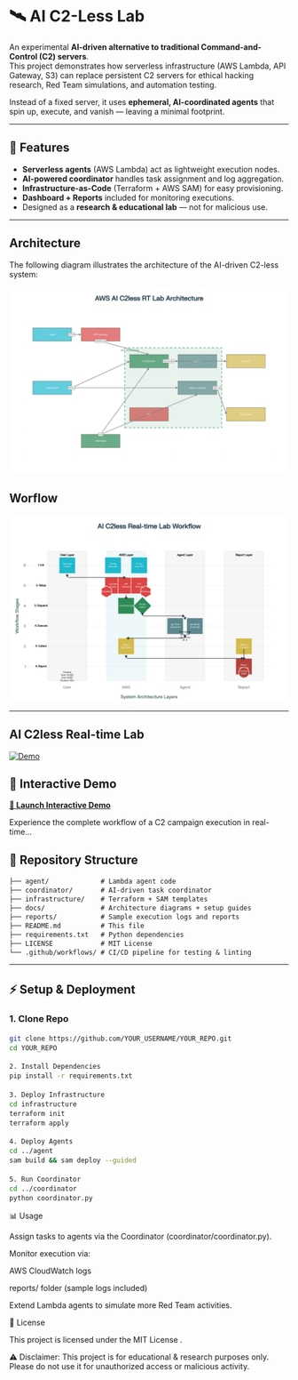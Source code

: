 # 🛰️ AI C2-Less Lab

An experimental **AI-driven alternative to traditional Command-and-Control (C2) servers**.  
This project demonstrates how serverless infrastructure (AWS Lambda, API Gateway, S3) can replace persistent C2 servers for ethical hacking research, Red Team simulations, and automation testing.  

Instead of a fixed server, it uses **ephemeral, AI-coordinated agents** that spin up, execute, and vanish — leaving a minimal footprint.

---

## 🚀 Features
- **Serverless agents** (AWS Lambda) act as lightweight execution nodes.  
- **AI-powered coordinator** handles task assignment and log aggregation.  
- **Infrastructure-as-Code** (Terraform + AWS SAM) for easy provisioning.  
- **Dashboard + Reports** included for monitoring executions.  
- Designed as a **research & educational lab** — not for malicious use.

---

## Architecture

The following diagram illustrates the architecture of the AI-driven C2-less system:

![AI C2-Less Architecture](./docs/aws_architecture_diagram.png)

## Worflow

![AI C2-Less Worflow](./docs/ai_c2less_workflow.png)

---


## AI C2less Real-time Lab

[![Demo](https://img.shields.io/badge/🚀-Live_Demo-blue?style=for-the-badge)](https://dibakardey.github.io/ai-c2less-rt-lab/docs/)

## 🎯 Interactive Demo

**[🚀 Launch Interactive Demo](https://dibakardey.github.io/ai-c2less-rt-lab/docs/)**

Experience the complete workflow of a C2 campaign execution in real-time...


## 📂 Repository Structure
```plaintext
├── agent/             # Lambda agent code
├── coordinator/       # AI-driven task coordinator
├── infrastructure/    # Terraform + SAM templates
├── docs/              # Architecture diagrams + setup guides
├── reports/           # Sample execution logs and reports
├── README.md          # This file
├── requirements.txt   # Python dependencies
├── LICENSE            # MIT License
└── .github/workflows/ # CI/CD pipeline for testing & linting
```

---

## ⚡ Setup & Deployment

### 1. Clone Repo
```bash
git clone https://github.com/YOUR_USERNAME/YOUR_REPO.git
cd YOUR_REPO

2. Install Dependencies
pip install -r requirements.txt

3. Deploy Infrastructure
cd infrastructure
terraform init
terraform apply

4. Deploy Agents
cd ../agent
sam build && sam deploy --guided

5. Run Coordinator
cd ../coordinator
python coordinator.py
```
📊 Usage

Assign tasks to agents via the Coordinator (coordinator/coordinator.py).

Monitor execution via:

AWS CloudWatch logs

reports/ folder (sample logs included)

Extend Lambda agents to simulate more Red Team activities.


📜 License

This project is licensed under the MIT License
.

⚠️ Disclaimer: This project is for educational & research purposes only.
Please do not use it for unauthorized access or malicious activity.
